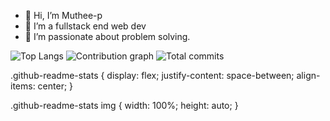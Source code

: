 - 👋 Hi, I’m Muthee-p
- 👀 I’m a fullstack end web dev
- 🌱 I’m passionate about problem solving.

![Top Langs](https://github-readme-stats.vercel.app/api/top-langs/?username=muthee-p)
![Contribution graph](https://github-readme-stats.vercel.app/api/contributions/?username=muthee-p)
![Total commits](https://github-readme-stats.vercel.app/api/commits/?username=muthee-p)

.github-readme-stats {
  display: flex;
  justify-content: space-between;
  align-items: center;
}

.github-readme-stats img {
  width: 100%;
  height: auto;
}

<!---
just-p254/just-p254 is a ✨ special ✨ repository because its `README.md` (this file) appears on your GitHub profile.
You can click the Preview link to take a look at your changes.
--->
